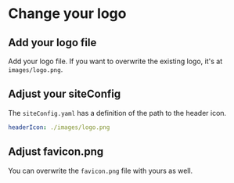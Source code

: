 # Change your logo

## Add your logo file

Add your logo file.
If you want to overwrite the existing logo, it's at `images/logo.png`.

## Adjust your siteConfig

The `siteConfig.yaml` has a definition of the path to the header icon.
```yaml
headerIcon: ./images/logo.png
```

## Adjust favicon.png

You can overwrite the `favicon.png` file with yours as well.
